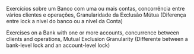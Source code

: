 Exercícios sobre um Banco com uma ou mais contas, concorrência entre vários clientes e operações, Granularidade da Exclusão Mútua (Diferença entre lock a nivel do banco ou a nível da Conta)

Exercises on a Bank with one or more accounts, concurrence between clients and operations, Mutual Exclusion Granularity (Differente between a bank-level lock and an account-level lock)
